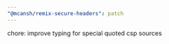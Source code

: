 ```yaml
---
"@mcansh/remix-secure-headers": patch
---
```


chore: improve typing for special quoted csp sources
